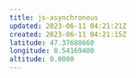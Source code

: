 ```yaml
---
title: js-asynchronous
updated: 2023-06-11 04:21:21Z
created: 2023-06-11 04:21:15Z
latitude: 47.37688660
longitude: 8.54169400
altitude: 0.0000
---
```


